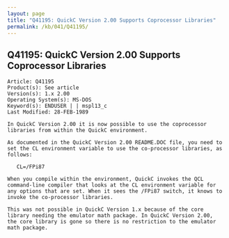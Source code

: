 ```yaml
---
layout: page
title: "Q41195: QuickC Version 2.00 Supports Coprocessor Libraries"
permalink: /kb/041/Q41195/
---
```


## Q41195: QuickC Version 2.00 Supports Coprocessor Libraries

	Article: Q41195
	Product(s): See article
	Version(s): 1.x 2.00
	Operating System(s): MS-DOS
	Keyword(s): ENDUSER | | mspl13_c
	Last Modified: 28-FEB-1989
	
	In QuickC Version 2.00 it is now possible to use the coprocessor
	libraries from within the QuickC environment.
	
	As documented in the QuickC Version 2.00 README.DOC file, you need to
	set the CL environment variable to use the co-processor libraries, as
	follows:
	
	   CL=/FPi87
	
	When you compile within the environment, QuickC invokes the QCL
	command-line compiler that looks at the CL environment variable for
	any options that are set. When it sees the /FPi87 switch, it knows to
	invoke the co-processor libraries.
	
	This was not possible in QuickC Version 1.x because of the core
	library needing the emulator math package. In QuickC Version 2.00,
	the core library is gone so there is no restriction to the emulator
	math package.

